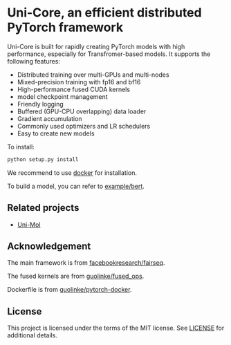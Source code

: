 Uni-Core, an efficient distributed PyTorch framework
====================================================

Uni-Core is built for rapidly creating PyTorch models with high performance, especially for Transfromer-based models. It supports the following features:
- Distributed training over multi-GPUs and multi-nodes
- Mixed-precision training with fp16 and bf16
- High-performance fused CUDA kernels
- model checkpoint management
- Friendly logging
- Buffered (GPU-CPU overlapping) data loader
- Gradient accumulation
- Commonly used optimizers and LR schedulers
- Easy to create new models



To install:
```python
python setup.py install
```
We recommend to use [docker](https://github.com/dptech-corp/Uni-Core/blob/main/docker/Dockerfile) for installation.


To build a model, you can refer to [example/bert](https://github.com/dptech-corp/Uni-Core/tree/main/examples/bert). 

Related projects
----------------

- [Uni-Mol](https://github.com/dptech-corp/Uni-Mol)

Acknowledgement
---------------

The main framework is from [facebookresearch/fairseq](https://github.com/facebookresearch/fairseq).

The fused kernels are from [guolinke/fused_ops](https://github.com/guolinke/fused_ops).

Dockerfile is from [guolinke/pytorch-docker](https://github.com/guolinke/pytorch-docker).

License
-------

This project is licensed under the terms of the MIT license. See [LICENSE](https://github.com/dptech-corp/Uni-Core/blob/main/LICENSE) for additional details.
